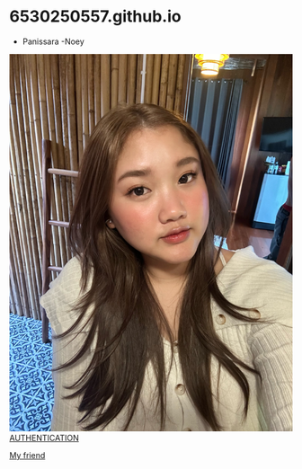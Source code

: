 # 6530250557.github.io

- Panissara
   -Noey
  
![alt text](IMG_8299.jpeg)
[AUTHENTICATION](authentication)

[My friend](https://6530250514.github.io)
